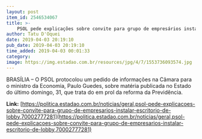 ```yaml
---
layout: post
item_id: 2546534067
title: >-
    PSOL pede explicações sobre convite para grupo de empresários instalar escritório de lobby
author: Tatu D'Oquei
date: 2019-04-03 20:19:10
pub_date: 2019-04-03 20:19:10
time_added: 2019-04-03 00:01:33
category: 
image: https://img.estadao.com.br/resources/jpg/4/7/1553736093574.jpg
---
```


BRASÍLIA – O PSOL protocolou um pedido de informações na Câmara para o ministro da Economia, Paulo Guedes, sobre matéria publicada no Estado do último domingo, 31, que trata do em prol da reforma da Previdência.

**Link:** [https://politica.estadao.com.br/noticias/geral,psol-pede-explicacoes-sobre-convite-para-grupo-de-empresarios-instalar-escritorio-de-lobby,70002777281](https://politica.estadao.com.br/noticias/geral,psol-pede-explicacoes-sobre-convite-para-grupo-de-empresarios-instalar-escritorio-de-lobby,70002777281)

